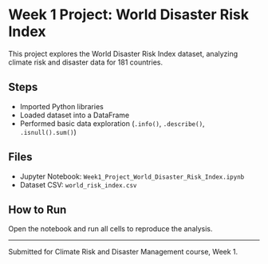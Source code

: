 # Week 1 Project: World Disaster Risk Index

This project explores the World Disaster Risk Index dataset, analyzing climate risk and disaster data for 181 countries.

## Steps
- Imported Python libraries
- Loaded dataset into a DataFrame
- Performed basic data exploration (`.info()`, `.describe()`, `.isnull().sum()`)

## Files
- Jupyter Notebook: `Week1_Project_World_Disaster_Risk_Index.ipynb`
- Dataset CSV: `world_risk_index.csv`

## How to Run
Open the notebook and run all cells to reproduce the analysis.

---

Submitted for Climate Risk and Disaster Management course, Week 1.
